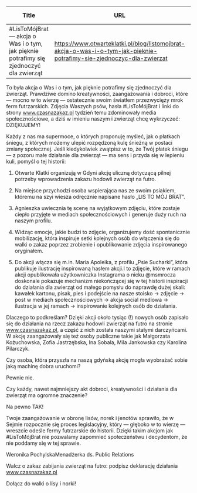 | Title              | URL                | Author             | Publication Date   |
|--------------------|--------------------|--------------------|--------------------|
| #LisToMójBrat — akcja o Was i o tym, jak pięknie potrafimy się zjednoczyć dla zwierząt | https://www.otwarteklatki.pl/blog/listomojbrat-akcja-o-was-i-o-tym-jak-pieknie-potrafimy-sie-zjednoczyc-dla-zwierzat | Otwarte Klatki | 18/10/2024 |


To była akcja o Was i o tym, jak pięknie potrafimy się zjednoczyć dla zwierząt. Prawdziwe domino kreatywności, zaangażowania i dobroci, które — mocno w to wierzę — ostatecznie swoim światłem przezwycięży mrok ferm futrzarskich. Zdjęcia Waszych psów, hasła #LisToMójBrat i linki do strony www.czasnazakaz.pl tydzień temu zdominowały media społecznościowe, a dziś w imieniu naszym i zwierząt chcę wykrzyczeć: DZIĘKUJEMY!



Każdy z nas ma supermoce, o których proponuję myśleć, jak o płatkach śniegu, z których możemy ulepić rozpędzoną kulę śnieżną w postaci zmiany społecznej. Jeśli kiedykolwiek zwątpisz w to, że Twój płatek śniegu — z pozoru małe działanie dla zwierząt — ma sens i przyda się w lepieniu kuli, pomyśl o tej historii:



1. Otwarte Klatki organizują w Gdyni akcję uliczną dotyczącą pilnej potrzeby wprowadzenia zakazu hodowli zwierząt na futro.



2. Na miejsce przychodzi osoba wspierająca nas ze swoim psiakiem, któremu na szyi wiesza odręcznie napisane hasło „LIS TO MÓJ BRAT”.







3. Agnieszka uwiecznia tę scenę na wyjątkowym zdjęciu, które zostaje ciepło przyjęte w mediach społecznościowych i generuje duży ruch na naszym profilu.



4. Widząc emocje, jakie budzi to zdjęcie, organizujemy dość spontanicznie mobilizację, która inspiruje setki kolejnych osób do włączenia się do walki o zakaz poprzez zrobienie i opublikowanie zdjęcia inspirowanego oryginałem.



5. Do akcji włącza się m.in. Maria Apoleika, z profilu „Psie Sucharki”, która publikuje ilustrację inspirowaną hasłem akcji.I to zdjęcie, które w ramach akcji opublikowała użytkowniczka Instagrama o nicku @msmrocza doskonale pokazuje mechanizm niekończącej się w tej historii inspiracji do działania dla zwierząt od małego pomysłu do naprawdę dużej skali: kawałek kartonu, pisak, pies i podejście na nasze stoisko -> zdjęcie -> post w mediach społecznościowych -> akcja social mediowa -> ilustracja w jej ramach -> inspirowanie kolejnych osób do działania.







Dlaczego to podkreślam? Dzięki akcji około tysiąc (!) nowych osób zapisało się do działania na rzecz zakazu hodowli zwierząt na futro na stronie www.czasnazakaz.pl, a część z nich została naszymi stałymi darczyńcami. W akcję zaangażowały się też osoby publiczne takie jak Małgorzata Kożuchowska, Zofia Jastrzębska, Ina Sobala, Mila Jankowska czy Karolina Pilarczyk.



Czy osoba, która przyszła na naszą gdyńską akcję mogła wyobrażać sobie jaką machinę dobra uruchomi?



Pewnie nie.



Czy każdy, nawet najmniejszy akt dobroci, kreatywności i działania dla zwierząt ma ogromne znaczenie?



Na pewno TAK!



Twoje zaangażowanie w obronę lisów, norek i jenotów sprawiło, że w Sejmie rozpocznie się proces legislacyjny, który — głęboko w to wierzę — wreszcie odeśle fermy futrzarskie do historii. Dzięki takim akcjom jak #LisToMójBrat nie pozwalamy zapomnieć społeczeństwu i decydentom, że nie poddamy się w tej sprawie.



Weronika PochylskaMenadżerka ds. Public Relations








Walcz o zakaz zabijania zwierząt na futro: podpisz deklarację działania www.czasnazakaz.pl





Dołącz do walki o lisy i norki!